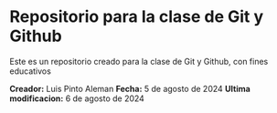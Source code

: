 # Repositorio para la clase de Git y Github

Este es un repositorio creado para la clase de Git y Github, con fines educativos

**Creador:** Luis Pinto Aleman
**Fecha:** 5 de agosto de 2024
**Ultima modificacion:** 6 de agosto de 2024
